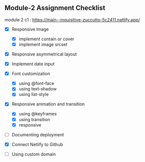 ## Module-2 Assignment Checklist

module 2 c1 : https://main--inquisitive-zuccutto-5c2411.netlify.app/

- [x] Responsive Image

  - [x] implement contain or cover
  - [x] implement image srcset

- [x] Responsive asymmetrical layout
- [x] Implement date input
- [x] Font customization

  - [x] using @font-face
  - [x] using text-shadow
  - [x] using list-style

- [x] Responsive animation and transition

  - [x] using @keyframes
  - [x] using transition
  - [x] responsive

- [ ] Documenting deployment
- [x] Connect Netlify to Github
- [ ] Using custom domain
